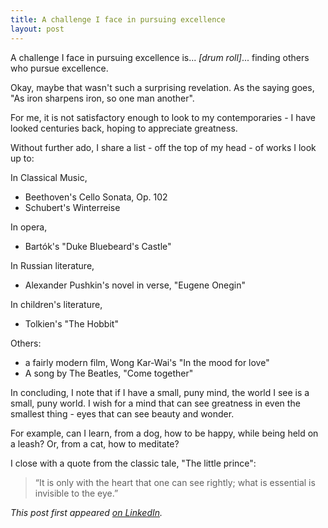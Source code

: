 ```yaml
---
title: A challenge I face in pursuing excellence
layout: post
---
```


A challenge I face in pursuing excellence is... *[drum roll]*... finding others who pursue excellence.

Okay, maybe that wasn't such a surprising revelation. As the saying goes, "As iron sharpens iron, so one man another".

For me, it is not satisfactory enough to look to my contemporaries - I have looked centuries back, hoping to appreciate greatness.

Without further ado, I share a list - off the top of my head - of works I look up to:

In Classical Music,

- Beethoven's Cello Sonata, Op. 102
- Schubert's Winterreise

In opera,

- Bartók's "Duke Bluebeard's Castle"

In Russian literature,

- Alexander Pushkin's novel in verse, "Eugene Onegin"

In children's literature,

- Tolkien's "The Hobbit"

Others:

- a fairly modern film, Wong Kar-Wai's "In the mood for love"
- A song by The Beatles, "Come together"

In concluding, I note that if I have a small, puny mind, the world I see is a small, puny world. I wish for a mind that can see greatness in even the smallest thing - eyes that can see beauty and wonder.

For example, can I learn, from a dog, how to be happy, while being held on a leash? Or, from a cat, how to meditate?

I close with a quote from the classic tale, "The little prince": 

> “It is only with the heart that one can see rightly; what is essential is invisible to the eye.”

*This post first appeared [on LinkedIn](https://www.linkedin.com/feed/update/urn:li:activity:6648108747728216064/).*

